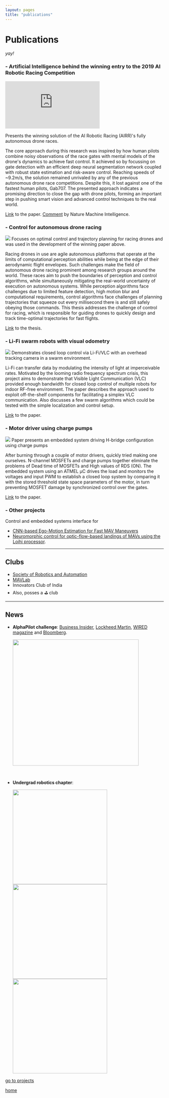 ```yaml
---
layout: pages
title: "publications"
---
```


# Publications
_yay!_

<div class="publ">
<h3>- Artificial Intelligence behind the winning entry to the 2019 AI Robotic Racing Competition</h3>
<iframe src="https://www.youtube.com/embed/2H1Eo8DTepg"
             frameborder="0" 
             allow="accelerometer; autoplay; clipboard-write; encrypted-media; gyroscope; picture-in-picture" 
             allowfullscreen>
</iframe>

<desc>Presents the winning solution of the AI Robotic Racing (AIRR)'s fully autonomous drone races.</desc>

<p>The core approach during this research was inspired by how human pilots combine noisy observations of the race gates with mental models of the drone's dynamics to achieve fast control. It achieved so by focussing on gate detection with an efficient deep neural segmentation network coupled with robust state estimation and risk-aware control. Reaching speeds of ~9.2m/s, the solution remained unrivaled by any of the previous autonomous drone race competitions. Despite this, it lost against one of the fastest human pilots, Gab707. The presented approach indicates a promising direction to close the gap with drone pilots, forming an important step in pushing smart vision and advanced control techniques to the real world.</p>

<a href="https://arxiv.org/abs/2109.14985" target="_blank" rel="noopener noreferrer">Link</a> to the paper. <a href="https://www.nature.com/articles/s42256-021-00405-z.epdf" target="_blank" rel="noopener noreferrer">Comment</a> by Nature Machine Intelligence.
</div>


<div class="publ">
<h3>- Control for autonomous drone racing</h3>
<img src="./img/publications/alphapilot.webp"/>
<desc>Focuses on optimal control and trajectory planning for racing drones and was used in the development of the winning paper above.</desc>

<p>Racing drones in use are agile autonomous platforms that operate at the limits of computational perception abilities while being at the edge of their aerodynamic flight envelopes. Such challenges make the field of autonomous drone racing prominent among research groups around the world. These races aim to push the boundaries of perception and control algorithms, while simultaneously mitigating the real-world uncertainty of execution on autonomous systems. While perception algorithms face challenges due to limited feature detection, high motion blur and computational requirements, control algorithms face challenges of planning trajectories that squeeze out every millisecond there is and still safely obeying those commands. This thesis addresses the challenge of control for racing, which is responsible for guiding drones to quickly design and track time-optimal trajectories for fast flights. </p> 

<a href="https://repository.tudelft.nl/islandora/object/uuid%3A99f41ef5-f2c9-4a0a-9b89-0245e106f6de" target="_blank" rel="noopener noreferrer">Link</a> to the thesis.
</div>

<div class="publ">
<h3>- Li-Fi swarm robots with visual odometry</h3>
<img src="./img/publications/swarm-lifi.webp">
<desc> Demonstrates closed loop control via Li-Fi/VLC with an overhead tracking camera in a swarm environment.</desc>

<p>Li-Fi can transfer data by modulating the intensity of light at imperceivable rates. Motivated by the looming radio frequency spectrum crisis, this project aims to demonstrate that Visible Light Communication (VLC) provided enough bandwidth for closed loop control of multiple robots for indoor RF-free environment. The paper describes the approach used to exploit off-the-shelf components for facilitating a simplex VLC communication. Also discusses a few swarm algorithms which could be tested with the simple localization and control setup. </p>

<a href="https://link.springer.com/chapter/10.1007/978-3-319-67934-1_18" target="_blank" rel="noopener noreferrer">Link</a> to the paper.
</div>

<div class="publ">
<h3>- Motor driver using charge pumps</h3>
<img src="./img/publications/proteus.webp"/>
<desc>Paper presents an embedded system driving H-bridge configuration using charge pumps</desc>

<p> After burning through a couple of motor drivers, quickly tried making one ourselves. N-channel MOSFETs and charge pumps together eliminate the problems of Dead time of MOSFETs and High values of RDS (ON). The embedded system using an ATMEL μC drives the load and monitors the voltages and input PWM to establish a closed loop system by comparing it with the stored threshold state space parameters of the motor, in turn preventing MOSFET damage by synchronized control over the gates.</p> 

<a href="https://ieeexplore.ieee.org/abstract/document/7443724/" target="_blank" rel="noopener noreferrer">Link</a> to the paper.
</div>


### **- Other projects**
Control and embedded systems interface for 
- [CNN-based Ego-Motion Estimation for Fast MAV Maneuvers](https://arxiv.org/abs/2101.01841)
- [Neuromorphic control for optic-flow-based landings of MAVs using the Loihi processor](https://arxiv.org/abs/2011.00534).

* * *
## Clubs
- [Society of Robotics and Automation](https://sravjti.in/)
- [MAVLab](https://mavlab.tudelft.nl)
- Innovators Club of India
- Also, posses a :golf: club

* * *

## News

- **AlphaPilot challenge**: 
    [Business Insider](https://markets.businessinsider.com/news/stocks/lockheed-martin-drone-racing-league-announce-a-i-robotic-racing-circuit-champions-give-team-1-million-cash-prize-for-fastest-autonomous-racing-drone-1028747953#), [Lockheed Martin](https://www.lockheedmartin.com/en-us/news/events/ai-innovation-challenge.html), [WIRED magazine](https://www.wired.com/story/coders-versus-human-pilots-drone-race/) and [Bloomberg](https://www.bloomberg.com/news/videos/2018-09-05/lockheed-martin-looks-to-drone-racing-for-the-next-advance-in-ai-video).

    <img src="./img/publications/65.webp" width="400px">

    &nbsp;
  
- **Undergrad robotics chapter**:


    <img src="./img/publications/64.webp" width="300px" padding="0px 10px 0px 10px">
    <img src="./img/publications/62.webp" width="300px" padding="0px 10px 0px 10px">
    <img src="./img/publications/61.webp" width="300px" padding="0px 10px 0px 10px">

[go to projects](./projects)

[home](./)
